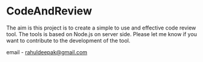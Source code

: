 CodeAndReview
=============

The aim is this project is to create a simple to use and effective code review tool.
The tools is based on Node.js on server side.
Please let me know if you want to contribute to the development of the tool.

email - rahuldeepak@gmail.com
